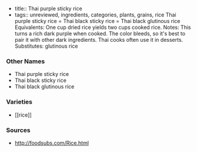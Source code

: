 - title:: Thai purple sticky rice
- tags:: unreviewed, ingredients, categories, plants, grains, rice
Thai purple sticky rice = Thai black sticky rice = Thai black glutinous rice Equivalents: One cup dried rice yields two cups cooked rice. Notes: This turns a rich dark purple when cooked. The color bleeds, so it's best to pair it with other dark ingredients. Thai cooks often use it in desserts. Substitutes: glutinous rice

### Other Names

* Thai purple sticky rice
* Thai black sticky rice
* Thai black glutinous rice

### Varieties

* [[rice]]

### Sources
* http://foodsubs.com/Rice.html
